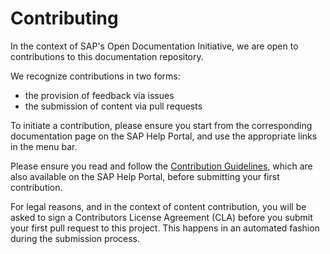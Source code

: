 # Contributing

In the context of SAP's Open Documentation Initiative, we are open to contributions to this documentation repository.

We recognize contributions in two forms:

* the provision of feedback via issues
* the submission of content via pull requests

To initiate a contribution, please ensure you start from the corresponding documentation page on the SAP Help Portal, and use the appropriate links in the menu bar.
<!-- MUST INSERT LINK TO FRONT PAGE OF PRODUCT DOCUMENTATION ON SAP HELP PORTAL -->

Please ensure you read and follow the [Contribution Guidelines](https://github.com/SAP-docs/contribution-guidelines/docs), which are also available on the SAP Help Portal, before submitting your first contribution.
<!-- MUST INSERT LINK TO FRONT PAGE OF CONTRIBUTION GUIDELINES ON SAP HELP PORTAL -->

For legal reasons, and in the context of content contribution, you will be asked to sign a Contributors License Agreement (CLA) before you submit your first pull request to this project. This happens in an automated fashion during the submission process.
